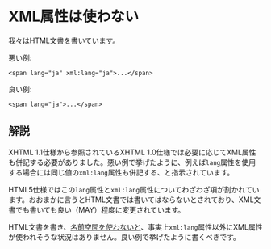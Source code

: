 # XML属性は使わない

我々はHTML文書を書いています。

悪い例:

    <span lang="ja" xml:lang="ja">...</span>

良い例:

    <span lang="ja">...</span>


## 解説

XHTML 1.1仕様から参照されているXHTML 1.0仕様では必要に応じてXML属性も併記する必要がありました。悪い例で挙げたように、例えば`lang`属性を使用する場合には同じ値の`xml:lang`属性も併記する、と指示されています。

HTML5仕様ではこの`lang`属性と`xml:lang`属性についてわざわざ項が割かれています。おおまかに言うとHTML文書では書いてはならないとされており、XML文書でも書いても良い（MAY）程度に変更されています。

HTML文書を書き、[名前空間を使わないと][1]、事実上`xml:lang`属性以外にXML属性が使われそうな状況はありません。良い例で挙げたように書くべきです。


[1]: omit-namespaces.ja.md
